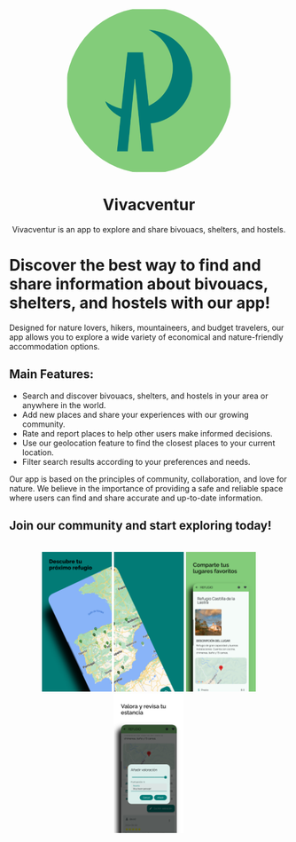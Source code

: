 <div align="center">
    <img width="300" height="300" style="display: block; border-radius: 9999px;" src="https://github.com/Pablopume/VivacVenturesMobile/blob/main/fastlane/metadata/android/en-US/images/icon.png">
    <h1>Vivacventur</h1>
  <p align="center">
</p>
    <p>Vivacventur is an app to explore and share bivouacs, shelters, and hostels.</p>
</div>  

# Discover the best way to find and share information about bivouacs, shelters, and hostels with our app!

Designed for nature lovers, hikers, mountaineers, and budget travelers, our app allows you to explore a wide variety of economical and nature-friendly accommodation options.

## Main Features:

- Search and discover bivouacs, shelters, and hostels in your area or anywhere in the world.
- Add new places and share your experiences with our growing community.
- Rate and report places to help other users make informed decisions.
- Use our geolocation feature to find the closest places to your current location.
- Filter search results according to your preferences and needs.

Our app is based on the principles of community, collaboration, and love for nature. We believe in the importance of providing a safe and reliable space where users can find and share accurate and up-to-date information.

## Join our community and start exploring today!

<div align="center">
    <br/>
      <img src="https://github.com/Pablopume/VivacVenturesMobile/blob/main/fastlane/metadata/android/en-US/images/phoneScreenshots/1.png" width="25%" alt="discover" />
      <img src="https://github.com/Pablopume/VivacVenturesMobile/blob/main/fastlane/metadata/android/en-US/images/phoneScreenshots/2.png" width="25%" alt="discover2" />
      <img src="https://github.com/Pablopume/VivacVenturesMobile/blob/main/fastlane/metadata/android/en-US/images/phoneScreenshots/3.png" width="25%" alt="share" />
      <img src="https://github.com/Pablopume/VivacVenturesMobile/blob/main/fastlane/metadata/android/en-US/images/phoneScreenshots/4.png" width="25%" alt="review" />
    <br/>
</div>
